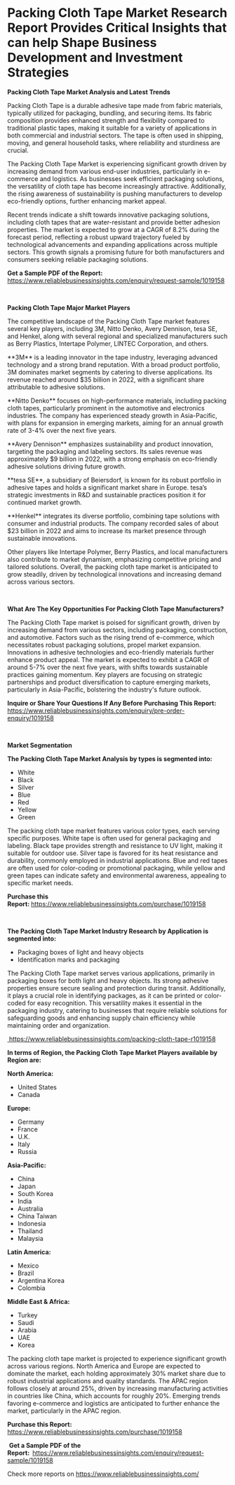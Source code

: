 <p><h1>Packing Cloth Tape Market Research Report Provides Critical Insights that can help Shape Business Development and Investment Strategies</h1></p><p><strong>Packing Cloth Tape Market Analysis and Latest Trends</strong></p>
<p><p>Packing Cloth Tape is a durable adhesive tape made from fabric materials, typically utilized for packaging, bundling, and securing items. Its fabric composition provides enhanced strength and flexibility compared to traditional plastic tapes, making it suitable for a variety of applications in both commercial and industrial sectors. The tape is often used in shipping, moving, and general household tasks, where reliability and sturdiness are crucial.</p><p>The Packing Cloth Tape Market is experiencing significant growth driven by increasing demand from various end-user industries, particularly in e-commerce and logistics. As businesses seek efficient packaging solutions, the versatility of cloth tape has become increasingly attractive. Additionally, the rising awareness of sustainability is pushing manufacturers to develop eco-friendly options, further enhancing market appeal.</p><p>Recent trends indicate a shift towards innovative packaging solutions, including cloth tapes that are water-resistant and provide better adhesion properties. The market is expected to grow at a CAGR of 8.2% during the forecast period, reflecting a robust upward trajectory fueled by technological advancements and expanding applications across multiple sectors. This growth signals a promising future for both manufacturers and consumers seeking reliable packaging solutions.</p></p>
<p><strong>Get a Sample PDF of the Report:&nbsp;</strong> <a href="https://www.reliablebusinessinsights.com/enquiry/request-sample/1019158?utm_campaign=3148&utm_medium=2&utm_source=Github&utm_content=ia&utm_term=21032025&utm_id=packing-cloth-tape">https://www.reliablebusinessinsights.com/enquiry/request-sample/1019158</a></p>
<p>&nbsp;</p>
<p><strong>Packing Cloth Tape Major Market Players</strong></p>
<p><p>The competitive landscape of the Packing Cloth Tape market features several key players, including 3M, Nitto Denko, Avery Dennison, tesa SE, and Henkel, along with several regional and specialized manufacturers such as Berry Plastics, Intertape Polymer, LINTEC Corporation, and others.</p><p>**3M** is a leading innovator in the tape industry, leveraging advanced technology and a strong brand reputation. With a broad product portfolio, 3M dominates market segments by catering to diverse applications. Its revenue reached around $35 billion in 2022, with a significant share attributable to adhesive solutions.</p><p>**Nitto Denko** focuses on high-performance materials, including packing cloth tapes, particularly prominent in the automotive and electronics industries. The company has experienced steady growth in Asia-Pacific, with plans for expansion in emerging markets, aiming for an annual growth rate of 3-4% over the next five years.</p><p>**Avery Dennison** emphasizes sustainability and product innovation, targeting the packaging and labeling sectors. Its sales revenue was approximately $9 billion in 2022, with a strong emphasis on eco-friendly adhesive solutions driving future growth.</p><p>**tesa SE**, a subsidiary of Beiersdorf, is known for its robust portfolio in adhesive tapes and holds a significant market share in Europe. tesa’s strategic investments in R&D and sustainable practices position it for continued market growth.</p><p>**Henkel** integrates its diverse portfolio, combining tape solutions with consumer and industrial products. The company recorded sales of about $23 billion in 2022 and aims to increase its market presence through sustainable innovations.</p><p>Other players like Intertape Polymer, Berry Plastics, and local manufacturers also contribute to market dynamism, emphasizing competitive pricing and tailored solutions. Overall, the packing cloth tape market is anticipated to grow steadily, driven by technological innovations and increasing demand across various sectors.</p></p>
<p>&nbsp;</p>
<p><strong>What Are The Key Opportunities For Packing Cloth Tape Manufacturers?</strong></p>
<p><p>The Packing Cloth Tape market is poised for significant growth, driven by increasing demand from various sectors, including packaging, construction, and automotive. Factors such as the rising trend of e-commerce, which necessitates robust packaging solutions, propel market expansion. Innovations in adhesive technologies and eco-friendly materials further enhance product appeal. The market is expected to exhibit a CAGR of around 5-7% over the next five years, with shifts towards sustainable practices gaining momentum. Key players are focusing on strategic partnerships and product diversification to capture emerging markets, particularly in Asia-Pacific, bolstering the industry's future outlook.</p></p>
<p><strong>Inquire or Share Your Questions If Any Before Purchasing This Report:</strong> <a href="https://www.reliablebusinessinsights.com/enquiry/pre-order-enquiry/1019158?utm_campaign=3148&utm_medium=2&utm_source=Github&utm_content=ia&utm_term=21032025&utm_id=packing-cloth-tape">https://www.reliablebusinessinsights.com/enquiry/pre-order-enquiry/1019158</a></p>
<p>&nbsp;</p>
<p><strong>Market Segmentation</strong></p>
<p><strong>The Packing Cloth Tape Market Analysis by types is segmented into:</strong></p>
<p><ul><li>White</li><li>Black</li><li>Silver</li><li>Blue</li><li>Red</li><li>Yellow</li><li>Green</li></ul></p>
<p><p>The packing cloth tape market features various color types, each serving specific purposes. White tape is often used for general packaging and labeling. Black tape provides strength and resistance to UV light, making it suitable for outdoor use. Silver tape is favored for its heat resistance and durability, commonly employed in industrial applications. Blue and red tapes are often used for color-coding or promotional packaging, while yellow and green tapes can indicate safety and environmental awareness, appealing to specific market needs.</p></p>
<p><strong>Purchase this Report:&nbsp;</strong><a href="https://www.reliablebusinessinsights.com/purchase/1019158?utm_campaign=3148&utm_medium=2&utm_source=Github&utm_content=ia&utm_term=21032025&utm_id=packing-cloth-tape">https://www.reliablebusinessinsights.com/purchase/1019158</a></p>
<p>&nbsp;</p>
<p><strong>The Packing Cloth Tape Market Industry Research by Application is segmented into:</strong></p>
<p><ul><li>Packaging boxes of light and heavy objects</li><li>Identification marks and packaging</li></ul></p>
<p><p>The Packing Cloth Tape market serves various applications, primarily in packaging boxes for both light and heavy objects. Its strong adhesive properties ensure secure sealing and protection during transit. Additionally, it plays a crucial role in identifying packages, as it can be printed or color-coded for easy recognition. This versatility makes it essential in the packaging industry, catering to businesses that require reliable solutions for safeguarding goods and enhancing supply chain efficiency while maintaining order and organization.</p></p>
<p><a href="https://www.reliablebusinessinsights.com/packing-cloth-tape-r1019158?utm_campaign=3148&utm_medium=2&utm_source=Github&utm_content=ia&utm_term=21032025&utm_id=packing-cloth-tape">&nbsp;https://www.reliablebusinessinsights.com/packing-cloth-tape-r1019158</a></p>
<p><strong>In terms of Region, the Packing Cloth Tape Market Players available by Region are:</strong></p>
<p>
    <p> <strong> North America: </strong>
        <ul>
            <li>United States</li>
            <li>Canada</li>
        </ul>
        </p> 
    <p> <strong> Europe: </strong>
        <ul>
            <li>Germany</li>
            <li>France</li>
            <li>U.K.</li>
            <li>Italy</li>
            <li>Russia</li>
        </ul>
        </p> 
    <p> <strong> Asia-Pacific: </strong>
        <ul>
            <li>China</li>
            <li>Japan</li>
            <li>South Korea</li>
            <li>India</li>
            <li>Australia</li>
            <li>China Taiwan</li>
            <li>Indonesia</li>
            <li>Thailand</li>
            <li>Malaysia</li>
        </ul>
        </p> 
    <p> <strong> Latin America: </strong>
        <ul>
            <li>Mexico</li>
            <li>Brazil</li>
            <li>Argentina Korea</li>
            <li>Colombia</li>
        </ul>
        </p> 
    <p> <strong> Middle East & Africa: </strong>
        <ul>
            <li>Turkey</li>
            <li>Saudi</li>
            <li>Arabia</li>
            <li>UAE</li>
            <li>Korea</li>
        </ul>
    </p>
    </p>
<p><p>The packing cloth tape market is projected to experience significant growth across various regions. North America and Europe are expected to dominate the market, each holding approximately 30% market share due to robust industrial applications and quality standards. The APAC region follows closely at around 25%, driven by increasing manufacturing activities in countries like China, which accounts for roughly 20%. Emerging trends favoring e-commerce and logistics are anticipated to further enhance the market, particularly in the APAC region.</p></p>
<p><strong>Purchase this Report: </strong><a href="https://www.reliablebusinessinsights.com/purchase/1019158?utm_campaign=3148&utm_medium=2&utm_source=Github&utm_content=ia&utm_term=21032025&utm_id=packing-cloth-tape">https://www.reliablebusinessinsights.com/purchase/1019158</a></p>
<p>&nbsp;<strong>Get a Sample PDF of the Report:&nbsp;&nbsp;</strong><a href="https://www.reliablebusinessinsights.com/enquiry/request-sample/1019158?utm_campaign=3148&utm_medium=2&utm_source=Github&utm_content=ia&utm_term=21032025&utm_id=packing-cloth-tape">https://www.reliablebusinessinsights.com/enquiry/request-sample/1019158</a></p>
<p><strong></strong></p>
<p>Check more reports on <a href="https://www.reliablebusinessinsights.com/?utm_campaign=3148&utm_medium=2&utm_source=Github&utm_content=ia&utm_term=21032025&utm_id=packing-cloth-tape">https://www.reliablebusinessinsights.com/</a></p>